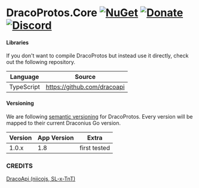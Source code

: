 DracoProtos.Core [![NuGet](https://img.shields.io/nuget/v/DracoProtos.Core.svg?maxAge=60)](https://www.nuget.org/packages/DracoProtos.Core) [![Donate](https://img.shields.io/badge/Donate-PayPal-green.svg)](https://www.paypal.com/cgi-bin/webscr?cmd=_s-xclick&hosted_button_id=SNATC29B4ZJD4) [![Discord](https://img.shields.io/badge/Discord-Online-blue.svg)](https://discord.gg/epabKJb)
===================

#### Libraries

If you don't want to compile DracoProtos but instead use it directly, check out the following repository.

| Language              | Source                                                  |
|-----------------------|---------------------------------------------------------|
| TypeScript            | https://github.com/dracoapi                             |

#### Versioning

We are following [semantic versioning](http://semver.org/) for DracoProtos.  Every version will be mapped to their current Draconius Go version.

| Version      | App Version                 | Extra                     |
|--------------|-----------------------------|---------------------------|
| 1.0.x        | 1.8                         | first tested              |

### CREDITS
[DracoApi (niicojs, SL-x-TnT)](https://github.com/dracoapi)

